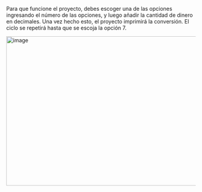 Para que funcione el proyecto, debes escoger una de las opciones ingresando el número de las opciones, y luego añadir la cantidad de dinero en decimales.
Una vez hecho esto, el proyecto imprimirá la conversión.
El ciclo se repetirá hasta que se escoja la opción 7.

<img width="1802" height="397" alt="image" src="https://github.com/user-attachments/assets/6c9a2a53-d64c-4c3a-90d5-1e4a8c40a814" />
